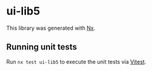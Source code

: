 # ui-lib5

This library was generated with [Nx](https://nx.dev).

## Running unit tests

Run `nx test ui-lib5` to execute the unit tests via [Vitest](https://vitest.dev/).

